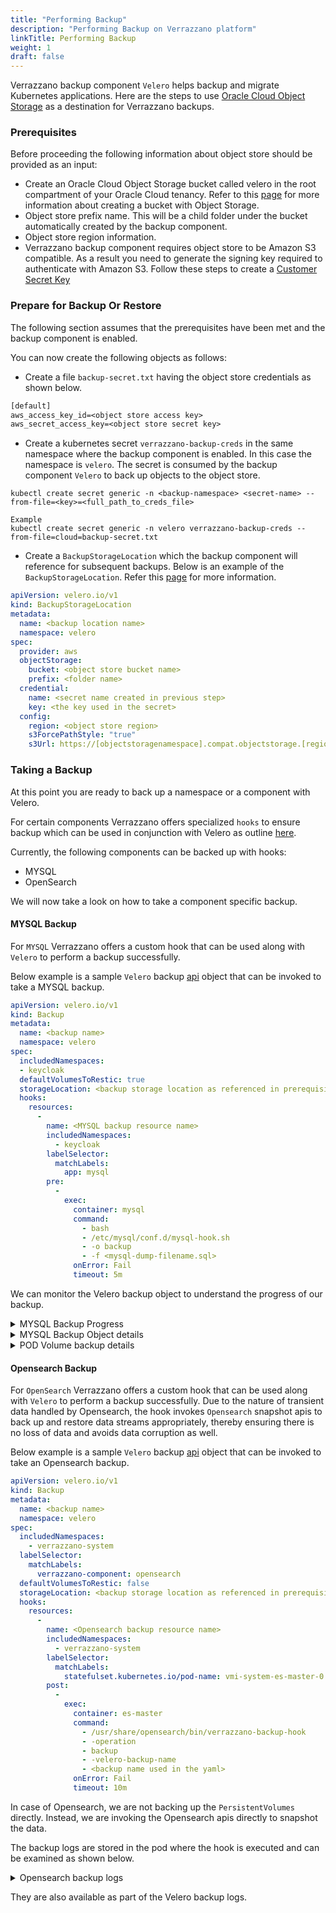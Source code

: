 ```yaml
---
title: "Performing Backup"
description: "Performing Backup on Verrazzano platform"
linkTitle: Performing Backup
weight: 1
draft: false
---
```


Verrazzano backup component `Velero` helps backup and migrate Kubernetes applications. 
Here are the steps to use [Oracle Cloud Object Storage](https://docs.oracle.com/en-us/iaas/Content/Object/Concepts/objectstorageoverview.htm) as a destination for Verrazzano backups.

### Prerequisites 

Before proceeding the following information about object store should be provided as an input: 

- Create an Oracle Cloud Object Storage bucket called velero in the root compartment of your Oracle Cloud tenancy. 
  Refer to this [page](https://docs.oracle.com/en-us/iaas/Content/Object/Tasks/managingbuckets.htm#usingconsole) for more information about creating a bucket with Object Storage. 
- Object store prefix name. This will be a child folder under the bucket automatically created by the backup component.
- Object store region information.  
- Verrazzano backup component requires object store to be Amazon S3 compatible. As a result you need to generate the signing key required to authenticate with Amazon S3.
  Follow these steps to create a [Customer Secret Key](https://docs.oracle.com/en-us/iaas/Content/Identity/Tasks/managingcredentials.htm#To4) 

### Prepare for Backup Or Restore 

The following section assumes that the prerequisites have been met and the backup component is enabled. 

You can now create the following objects as follows:

- Create a file `backup-secret.txt` having the object store credentials as shown below. 

```backup-secret.txt
[default]
aws_access_key_id=<object store access key>
aws_secret_access_key=<object store secret key>
```

- Create a kubernetes secret `verrazzano-backup-creds` in the same namespace where the backup component is enabled. In this case the namespace is `velero`.
  The secret is consumed by the backup component `Velero` to back up objects to the object store. 

```
kubectl create secret generic -n <backup-namespace> <secret-name> --from-file=<key>=<full_path_to_creds_file>

Example 
kubectl create secret generic -n velero verrazzano-backup-creds --from-file=cloud=backup-secret.txt
```

- Create a `BackupStorageLocation` which the backup component will reference for subsequent backups. Below is an example of the `BackupStorageLocation`. 
  Refer this [page](https://velero.io/docs/v1.8/api-types/backupstoragelocation/) for more information.

```yaml
apiVersion: velero.io/v1
kind: BackupStorageLocation
metadata:
  name: <backup location name>
  namespace: velero
spec:
  provider: aws
  objectStorage:
    bucket: <object store bucket name>
    prefix: <folder name>
  credential:
    name: <secret name created in previous step>
    key: <the key used in the secret>
  config:
    region: <object store region>
    s3ForcePathStyle: "true"
    s3Url: https://[objectstoragenamespace].compat.objectstorage.[region].oraclecloud.com
```


### Taking a Backup 

At this point you are ready to back up a namespace or a component with Velero. 

For certain components Verrazzano offers specialized `hooks` to ensure backup which can be used in conjunction with Velero as outline [here](https://velero.io/docs/v1.8/backup-hooks/).   

Currently, the following components can be backed up with hooks:
- MYSQL
- OpenSearch 

We will now take a look on how to take a component specific backup. 

#### MYSQL Backup 

For `MYSQL` Verrazzano offers a custom hook that can be used along with `Velero` to perform a backup successfully. 

Below example is a sample `Velero` backup [api](https://velero.io/docs/v1.8/api-types/backup/) object that can be invoked to take a MYSQL backup. 

```yaml
apiVersion: velero.io/v1
kind: Backup
metadata:
  name: <backup name>
  namespace: velero
spec:
  includedNamespaces:
  - keycloak
  defaultVolumesToRestic: true
  storageLocation: <backup storage location as referenced in prerequisites>
  hooks:
    resources:
      -
        name: <MYSQL backup resource name>
        includedNamespaces:
          - keycloak       
        labelSelector:
          matchLabels:
            app: mysql
        pre:
          -
            exec:
              container: mysql
              command:
                - bash
                - /etc/mysql/conf.d/mysql-hook.sh
                - -o backup
                - -f <mysql-dump-filename.sql>
              onError: Fail
              timeout: 5m
```

We can monitor the Velero backup object to understand the progress of our backup. 

<details>
  <summary>MYSQL Backup Progress</summary>

```shell
velero backup get                                                                     
NAME                STATUS       ERRORS   WARNINGS   CREATED                         EXPIRES   STORAGE LOCATION             SELECTOR
mysql-backup-test   InProgress   0        0          2022-07-07 14:56:32 -0700 PDT   29d       verrazzano-backup-location   <none>
```

</details>

<details>
  <summary>MYSQL Backup Object details</summary>

```shell
Name:         mysql-backup-test
Namespace:    velero
Labels:       velero.io/storage-location=verrazzano-backup-location
Annotations:  kubectl.kubernetes.io/last-applied-configuration={"apiVersion":"velero.io/v1","kind":"Backup","metadata":{"annotations":{},"name":"mysql-backup-test","namespace":"velero"},"spec":{"defaultVolumesToRestic":true,"hooks":{"resources":[{"includedNamespaces":["keycloak"],"labelSelector":{"matchLabels":{"app":"mysql"}},"name":"verrazzano-sql-backup","pre":[{"exec":{"command":["bash","/etc/mysql/conf.d/mysql-hook.sh","-o backup","-f sunday.sql"],"container":"mysql","onError":"Fail","timeout":"5m"}}]}]},"includedNamespaces":["keycloak"],"storageLocation":"verrazzano-backup-location"}}

  velero.io/source-cluster-k8s-gitversion=v1.22.5
  velero.io/source-cluster-k8s-major-version=1
  velero.io/source-cluster-k8s-minor-version=22

Phase:  Completed

Errors:    0
Warnings:  0

Namespaces:
  Included:  keycloak
  Excluded:  <none>

Resources:
  Included:        *
  Excluded:        <none>
  Cluster-scoped:  auto

Label selector:  <none>

Storage Location:  verrazzano-backup-location

Velero-Native Snapshot PVs:  auto

TTL:  720h0m0s

Hooks:
  Resources:
    verrazzano-sql-backup:
      Namespaces:
        Included:  keycloak
        Excluded:  <none>

      Resources:
        Included:  *
        Excluded:  <none>

      Label selector:  app=mysql

      Pre Exec Hook:
        Container:  mysql
        Command:    bash /etc/mysql/conf.d/mysql-hook.sh -o backup -f sunday.sql
        On Error:   Fail
        Timeout:    5m0s

Backup Format Version:  1.1.0

Started:    2022-07-07 14:56:32 -0700 PDT
Completed:  2022-07-07 14:56:53 -0700 PDT

Expiration:  2022-08-06 14:56:32 -0700 PDT

Total items to be backed up:  91
Items backed up:              91

Velero-Native Snapshots: <none included>

Restic Backups (specify --details for more information):
  Completed:  7
```

</details>

<details>
  <summary>POD Volume backup details</summary></summary>

```shell
 kubectl get podvolumebackups -n velero                  
NAME                      STATUS      CREATED   NAMESPACE   POD                      VOLUME        RESTIC REPO                                                                                                                   STORAGE LOCATION             AGE
mysql-backup-test-b27vj   Completed   3m36s     keycloak    mysql-5df654b5fd-8n4vv   istio-data    s3:https://[objectstoragenamespace].compat.objectstorage.[region].oraclecloud.com/a[backup-name]/[prefix-name]/restic/keycloak   verrazzano-backup-location   3m38s
mysql-backup-test-ldx5t   Completed   3m43s     keycloak    keycloak-0               istio-data    s3:https://[objectstoragenamespace].compat.objectstorage.[region].oraclecloud.com/a[backup-name]/[prefix-name]/restic/keycloak   verrazzano-backup-location   3m45s
mysql-backup-test-m8zxj   Completed   3m45s     keycloak    keycloak-0               istio-envoy   s3:https://[objectstoragenamespace].compat.objectstorage.[region].oraclecloud.com/a[backup-name]/[prefix-name]/restic/keycloak   verrazzano-backup-location   3m45s
mysql-backup-test-nnzgq   Completed   3m35s     keycloak    mysql-5df654b5fd-8n4vv   data          s3:https://[objectstoragenamespace].compat.objectstorage.[region].oraclecloud.com/a[backup-name]/[prefix-name]/restic/keycloak   verrazzano-backup-location   3m38s
mysql-backup-test-qqcj9   Completed   3m40s     keycloak    keycloak-0               cacerts       s3:https://[objectstoragenamespace].compat.objectstorage.[region].oraclecloud.com/a[backup-name]/[prefix-name]/restic/keycloak   verrazzano-backup-location   3m45s
mysql-backup-test-w88q9   Completed   3m38s     keycloak    mysql-5df654b5fd-8n4vv   istio-envoy   s3:https://[objectstoragenamespace].compat.objectstorage.[region].oraclecloud.com/a[backup-name]/[prefix-name]/restic/keycloak   verrazzano-backup-location   3m38s
mysql-backup-test-xg48j   Completed   3m42s     keycloak    keycloak-0               theme         s3:https://[objectstoragenamespace].compat.objectstorage.[region].oraclecloud.com/a[backup-name]/[prefix-name]/restic/keycloak   verrazzano-backup-location   3m45s
```
</details>


#### Opensearch Backup

For `OpenSearch` Verrazzano offers a custom hook that can be used along with `Velero` to perform a backup successfully. 
Due to the nature of transient data handled by Opensearch, the hook invokes `Opensearch` snapshot apis to back up and restore data streams appropriately, 
thereby ensuring there is no loss of data and avoids data corruption as well.

Below example is a sample `Velero` backup [api](https://velero.io/docs/v1.8/api-types/backup/) object that can be invoked to take an Opensearch backup. 

```yaml
apiVersion: velero.io/v1
kind: Backup
metadata:
  name: <backup name>
  namespace: velero
spec:
  includedNamespaces:
    - verrazzano-system
  labelSelector:
    matchLabels:
      verrazzano-component: opensearch
  defaultVolumesToRestic: false
  storageLocation: <backup storage location as referenced in prerequisites>
  hooks:
    resources:
      -
        name: <Opensearch backup resource name>
        includedNamespaces:
          - verrazzano-system
        labelSelector:
          matchLabels:
            statefulset.kubernetes.io/pod-name: vmi-system-es-master-0
        post:                           
          -
            exec:
              container: es-master
              command:
                - /usr/share/opensearch/bin/verrazzano-backup-hook
                - -operation
                - backup
                - -velero-backup-name
                - <backup name used in the yaml>
              onError: Fail
              timeout: 10m
```

In case of Opensearch, we are not backing up the `PersistentVolumes` directly. Instead, we are invoking the Opensearch apis directly to snapshot the data. 

The backup logs are stored in the pod where the hook is executed and can be examined as shown below.

<details>
  <summary>Opensearch backup logs</summary></summary>

```shell
kubectl exec -it vmi-system-es-master-0 -n verrazzano-system -- cat /tmp/verrazzano-backup-hook-1681009483.log
{"level":"INFO","@timestamp":"2022-07-07T22:17:46.093Z","caller":"verrazzano-backup-hook/main.go:73","message":"Verrazzano backup and restore helper invoked."}
{"level":"INFO","@timestamp":"2022-07-07T22:17:46.093Z","caller":"opensearch/opensearch.go:123","message":"Checking if cluster is healthy"}
{"level":"INFO","@timestamp":"2022-07-07T22:17:46.094Z","caller":"opensearch/opensearch.go:80","message":"Checking if cluster is reachable"}
{"level":"INFO","@timestamp":"2022-07-07T22:17:46.095Z","caller":"opensearch/opensearch.go:116","message":"Cluster 'system' is reachable"}
{"level":"INFO","@timestamp":"2022-07-07T22:17:46.097Z","caller":"opensearch/opensearch.go:161","message":"Cluster health endpoint is reachable now"}
{"level":"INFO","@timestamp":"2022-07-07T22:17:46.098Z","caller":"opensearch/opensearch.go:201","message":"Cluster is reachable and healthy with status as 'green'"}
{"level":"INFO","@timestamp":"2022-07-07T22:17:47.650Z","caller":"verrazzano-backup-hook/main.go:130","message":"kubecontext retrieval successful"}
{"level":"INFO","@timestamp":"2022-07-07T22:17:47.650Z","caller":"k8s/k8sHelper.go:32","message":"Populating connection data from backup 'opensearch-backup-test' in namespace 'velero'"}
{"level":"INFO","@timestamp":"2022-07-07T22:17:47.650Z","caller":"k8s/k8sHelper.go:129","message":"Fetching Velero backup 'opensearch-backup-test' in namespace 'velero'"}
{"level":"INFO","@timestamp":"2022-07-07T22:17:47.801Z","caller":"k8s/k8sHelper.go:44","message":"Detected Velero backup storage location 'verrazzano-backup-location' in namespace 'velero' used by backup 'opensearch-backup-test'"}
{"level":"INFO","@timestamp":"2022-07-07T22:17:47.801Z","caller":"k8s/k8sHelper.go:99","message":"Fetching Velero backup storage location 'verrazzano-backup-location' in namespace 'velero'"}
{"level":"INFO","@timestamp":"2022-07-07T22:17:48.097Z","caller":"k8s/k8sHelper.go:409","message":"Updating keystore in pod 'vmi-system-es-master-0'"}
{"level":"INFO","@timestamp":"2022-07-07T22:17:50.577Z","caller":"k8s/k8sHelper.go:409","message":"Updating keystore in pod 'vmi-system-es-master-1'"}
{"level":"INFO","@timestamp":"2022-07-07T22:17:52.760Z","caller":"k8s/k8sHelper.go:409","message":"Updating keystore in pod 'vmi-system-es-master-2'"}
{"level":"INFO","@timestamp":"2022-07-07T22:17:55.043Z","caller":"k8s/k8sHelper.go:430","message":"Updating keystore in pod 'vmi-system-es-data-0-6697998869-96cqt'"}
{"level":"INFO","@timestamp":"2022-07-07T22:17:57.361Z","caller":"k8s/k8sHelper.go:430","message":"Updating keystore in pod 'vmi-system-es-data-1-794b447c5f-q9ffp'"}
{"level":"INFO","@timestamp":"2022-07-07T22:17:59.758Z","caller":"k8s/k8sHelper.go:430","message":"Updating keystore in pod 'vmi-system-es-data-2-58df5c489-qktfb'"}
{"level":"INFO","@timestamp":"2022-07-07T22:18:01.940Z","caller":"opensearch/opensearch.go:223","message":"Secure settings reloaded sucessfully across all '7' nodes of the cluster"}
{"level":"INFO","@timestamp":"2022-07-07T22:18:01.940Z","caller":"verrazzano-backup-hook/main.go:163","message":"Commencing opensearch backup .."}
{"level":"INFO","@timestamp":"2022-07-07T22:18:01.940Z","caller":"opensearch/opensearch.go:438","message":"Start backup steps ...."}
{"level":"INFO","@timestamp":"2022-07-07T22:18:01.940Z","caller":"opensearch/opensearch.go:231","message":"Registering s3 backend repository 'verrazzano-backup'"}
{"level":"INFO","@timestamp":"2022-07-07T22:18:03.100Z","caller":"opensearch/opensearch.go:254","message":"Snapshot registered successfully !"}
{"level":"INFO","@timestamp":"2022-07-07T22:18:03.100Z","caller":"opensearch/opensearch.go:262","message":"Triggering snapshot with name 'opensearch-backup-test'"}
{"level":"INFO","@timestamp":"2022-07-07T22:18:03.153Z","caller":"opensearch/opensearch.go:274","message":"Snapshot triggered successfully !"}
{"level":"INFO","@timestamp":"2022-07-07T22:18:03.153Z","caller":"opensearch/opensearch.go:280","message":"Checking snapshot progress with name 'opensearch-backup-test'"}
{"level":"INFO","@timestamp":"2022-07-07T22:18:03.168Z","caller":"utilities/basicUtils.go:51","message":"Snapshot 'opensearch-backup-test' is in progress . Wait for '11' seconds ..."}
{"level":"INFO","@timestamp":"2022-07-07T22:18:14.191Z","caller":"opensearch/opensearch.go:316","message":"Snapshot 'opensearch-backup-test' complete"}
{"level":"INFO","@timestamp":"2022-07-07T22:18:14.191Z","caller":"opensearch/opensearch.go:323","message":"Backup in progress. total shards = 11, successfull shards backed up = 11, indices = [.ds-verrazzano-system-000001 .kibana_1 .ds-verrazzano-application-velero-000001], data streams = [verrazzano-application-velero verrazzano-system], "}
{"level":"INFO","@timestamp":"2022-07-07T22:18:14.191Z","caller":"verrazzano-backup-hook/main.go:169","message":"OPENSEARCH backup was successfull"}
```
</details>


They are also available as part of the Velero backup logs.  








